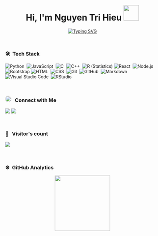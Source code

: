 <h1 align="center"> Hi, I'm Nguyen Tri Hieu <img src="https://media.giphy.com/media/mGcNjsfWAjY5AEZNw6/giphy.gif" width="50"></h1>

<p align="center">
    <a href="https://github.com/Hiu12902">
    <img src="https://readme-typing-svg.herokuapp.com?font=Pacifico&duration=1000&pause=1000&color=369C0F&background=FFF40000&center=true&vCenter=true&width=435&lines=Frontend+Web+developer;Seeking+for+oportunity;Third+year+student;Ho+Chi+Minh+University+of+Technology" alt="Typing SVG" />
    </a>
</p>

<br/>

### 🛠 &nbsp;Tech Stack

![Python](https://img.shields.io/badge/-Python-05122A?style=flat&logo=python)&nbsp;
![JavaScript](https://img.shields.io/badge/-JavaScript-05122A?style=flat&logo=javascript)&nbsp;
![C](https://img.shields.io/badge/-C-05122A?style=flat&logo=C&logoColor=A8B9CC)&nbsp;
![C++](https://img.shields.io/badge/-C++-05122A?style=flat&logo=C%2B%2B&logoColor=00599C)&nbsp;
![R (Statistics)](https://img.shields.io/badge/-R-05122A?style=flat&logo=R&logoColor=276DC3)
![React](https://img.shields.io/badge/-React-05122A?style=flat&logo=react)&nbsp;
![Node.js](https://img.shields.io/badge/-Node.js-05122A?style=flat&logo=node.js)&nbsp;
![Bootstrap](https://img.shields.io/badge/-Bootstrap-05122A?style=flat&logo=bootstrap&logoColor=563D7C)
![HTML](https://img.shields.io/badge/-HTML-05122A?style=flat&logo=HTML5)&nbsp;
![CSS](https://img.shields.io/badge/-CSS-05122A?style=flat&logo=CSS3&logoColor=1572B6)&nbsp;
![Git](https://img.shields.io/badge/-Git-05122A?style=flat&logo=git)&nbsp;
![GitHub](https://img.shields.io/badge/-GitHub-05122A?style=flat&logo=github)&nbsp;
![Markdown](https://img.shields.io/badge/-Markdown-05122A?style=flat&logo=markdown)
![Visual Studio Code](https://img.shields.io/badge/-Visual%20Studio%20Code-05122A?style=flat&logo=visual-studio-code&logoColor=007ACC)&nbsp;
![RStudio](https://img.shields.io/badge/-RStudio-05122A?style=flat&logo=rstudio)&nbsp;

<br/>

### <img src="https://www.instantfundas.com/wp-content/uploads/2011/06/nyan-cat225255B425255D.gif" width="20" style="border-radius:20px"> &nbsp; Connect with Me 

<p align="left">
<a href="https://linkedin.com/in/Hieu129"><img src="https://img.shields.io/badge/-Hieu129-0077B5?style=flat&logo=Linkedin&logoColor=white"/></a>
<a href="https://www.facebook.com/hieu.nguyen12902/"><img src="https://img.shields.io/badge/-hieu.nguyen12902-1877F2?style=flat&logo=Facebook&logoColor=white"/></a>
</p>

<br/>

### :eyes: &nbsp; Visitor's count

![](https://komarev.com/ghpvc/?username=Hiu12902&color=green&style=for-the-badge)&nbsp;

<br/>

### ⚙️ &nbsp;GitHub Analytics

<p align="center">
<a href="https://github.com/Hiu12902">
  <img height="180em" src="https://github-readme-stats-eight-theta.vercel.app/api?username=Hiu12902&show_icons=true&theme=algolia&include_all_commits=true&count_private=true"/>
</a>
</p>
